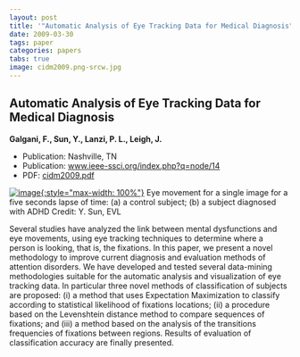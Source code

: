 ```yaml
---
layout: post
title: '"Automatic Analysis of Eye Tracking Data for Medical Diagnosis"'
date: 2009-03-30
tags: paper
categories: papers
tabs: true
image: cidm2009.png-srcw.jpg
---
```


## Automatic Analysis of Eye Tracking Data for Medical Diagnosis
**Galgani, F., Sun, Y., Lanzi, P. L., Leigh, J.**
- Publication: Nashville, TN
- Publication: www.ieee-ssci.org/index.php?q=node/14
- PDF: [cidm2009.pdf](/documents/cidm2009.pdf)


[![image](https://www.evl.uic.edu/output/originals/cidm2009.png-srcw.jpg){:style="max-width: 100%"}](https://www.evl.uic.edu/output/originals/cidm2009.png-srcw.jpg)
Eye movement for a single image for a five seconds lapse of time: (a) a control subject; (b) a subject diagnosed with ADHD
Credit: Y. Sun, EVL

Several studies have analyzed the link between mental dysfunctions and eye movements, using eye tracking techniques to determine where a person is looking, that is, the fixations. In this paper, we present a novel methodology to improve current diagnosis and evaluation methods of attention disorders. We have developed and tested several data-mining methodologies suitable for the automatic analysis and visualization of eye tracking data. In particular three novel methods of classification of subjects are proposed: (i) a method that uses Expectation Maximization to classify according to statistical likelihood of fixations locations; (ii) a procedure based on the Levenshtein distance method to compare sequences of fixations; and (iii) a method based on the analysis of the transitions frequencies of fixations between regions. Results of evaluation of classification accuracy are finally presented.